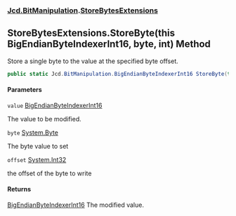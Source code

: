 ### [Jcd.BitManipulation](Jcd.BitManipulation.md 'Jcd.BitManipulation').[StoreBytesExtensions](Jcd.BitManipulation.StoreBytesExtensions.md 'Jcd.BitManipulation.StoreBytesExtensions')

## StoreBytesExtensions.StoreByte(this BigEndianByteIndexerInt16, byte, int) Method

Store a single byte to the value at the specified byte offset.

```csharp
public static Jcd.BitManipulation.BigEndianByteIndexerInt16 StoreByte(this Jcd.BitManipulation.BigEndianByteIndexerInt16 value, byte @byte, int offset);
```
#### Parameters

<a name='Jcd.BitManipulation.StoreBytesExtensions.StoreByte(thisJcd.BitManipulation.BigEndianByteIndexerInt16,byte,int).value'></a>

`value` [BigEndianByteIndexerInt16](Jcd.BitManipulation.BigEndianByteIndexerInt16.md 'Jcd.BitManipulation.BigEndianByteIndexerInt16')

The value to be modified.

<a name='Jcd.BitManipulation.StoreBytesExtensions.StoreByte(thisJcd.BitManipulation.BigEndianByteIndexerInt16,byte,int).byte'></a>

`byte` [System.Byte](https://docs.microsoft.com/en-us/dotnet/api/System.Byte 'System.Byte')

The byte value to set

<a name='Jcd.BitManipulation.StoreBytesExtensions.StoreByte(thisJcd.BitManipulation.BigEndianByteIndexerInt16,byte,int).offset'></a>

`offset` [System.Int32](https://docs.microsoft.com/en-us/dotnet/api/System.Int32 'System.Int32')

the offset of the byte to write

#### Returns

[BigEndianByteIndexerInt16](Jcd.BitManipulation.BigEndianByteIndexerInt16.md 'Jcd.BitManipulation.BigEndianByteIndexerInt16')
The modified value.